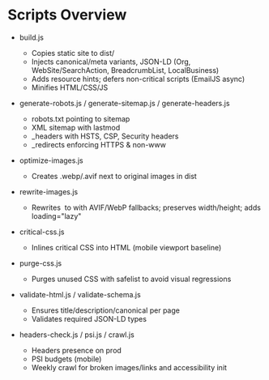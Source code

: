 # Scripts Overview

- build.js
  - Copies static site to dist/
  - Injects canonical/meta variants, JSON-LD (Org, WebSite/SearchAction, BreadcrumbList, LocalBusiness)
  - Adds resource hints; defers non-critical scripts (EmailJS async)
  - Minifies HTML/CSS/JS

- generate-robots.js / generate-sitemap.js / generate-headers.js
  - robots.txt pointing to sitemap
  - XML sitemap with lastmod
  - _headers with HSTS, CSP, Security headers
  - _redirects enforcing HTTPS & non-www

- optimize-images.js
  - Creates .webp/.avif next to original images in dist

- rewrite-images.js
  - Rewrites <img> to <picture> with AVIF/WebP fallbacks; preserves width/height; adds loading="lazy"

- critical-css.js
  - Inlines critical CSS into HTML (mobile viewport baseline)

- purge-css.js
  - Purges unused CSS with safelist to avoid visual regressions

- validate-html.js / validate-schema.js
  - Ensures title/description/canonical per page
  - Validates required JSON-LD types

- headers-check.js / psi.js / crawl.js
  - Headers presence on prod
  - PSI budgets (mobile)
  - Weekly crawl for broken images/links and accessibility init

